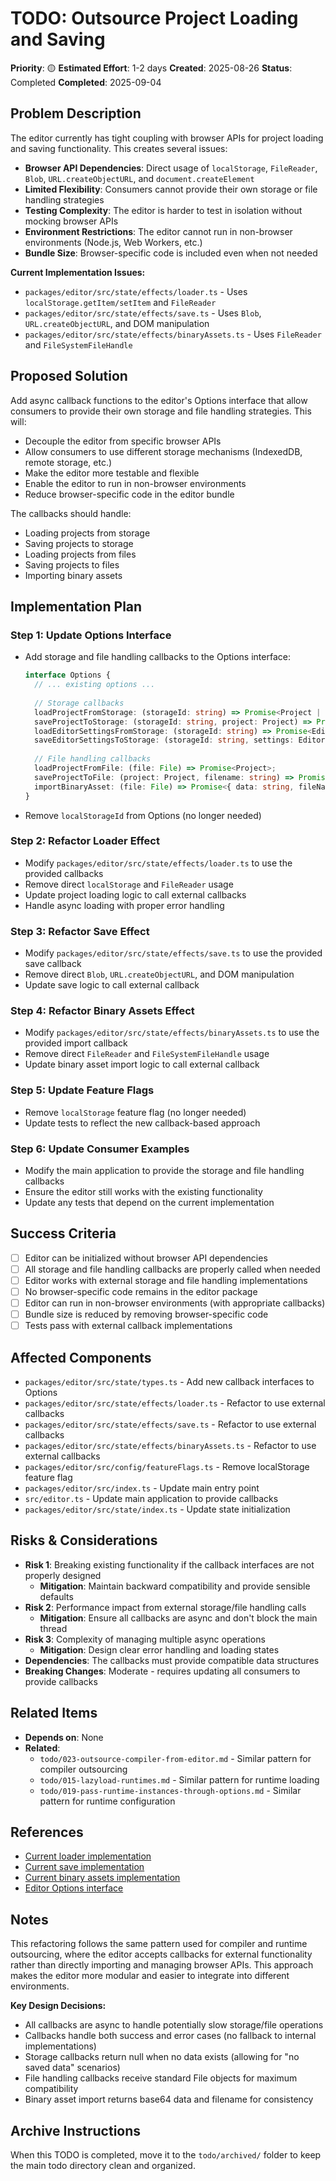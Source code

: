 # TODO: Outsource Project Loading and Saving

**Priority**: 🟡
**Estimated Effort**: 1-2 days
**Created**: 2025-08-26
**Status**: Completed
**Completed**: 2025-09-04

## Problem Description

The editor currently has tight coupling with browser APIs for project loading and saving functionality. This creates several issues:

- **Browser API Dependencies**: Direct usage of `localStorage`, `FileReader`, `Blob`, `URL.createObjectURL`, and `document.createElement`
- **Limited Flexibility**: Consumers cannot provide their own storage or file handling strategies
- **Testing Complexity**: The editor is harder to test in isolation without mocking browser APIs
- **Environment Restrictions**: The editor cannot run in non-browser environments (Node.js, Web Workers, etc.)
- **Bundle Size**: Browser-specific code is included even when not needed

**Current Implementation Issues:**
- `packages/editor/src/state/effects/loader.ts` - Uses `localStorage.getItem/setItem` and `FileReader`
- `packages/editor/src/state/effects/save.ts` - Uses `Blob`, `URL.createObjectURL`, and DOM manipulation
- `packages/editor/src/state/effects/binaryAssets.ts` - Uses `FileReader` and `FileSystemFileHandle`

## Proposed Solution

Add async callback functions to the editor's Options interface that allow consumers to provide their own storage and file handling strategies. This will:

- Decouple the editor from specific browser APIs
- Allow consumers to use different storage mechanisms (IndexedDB, remote storage, etc.)
- Make the editor more testable and flexible
- Enable the editor to run in non-browser environments
- Reduce browser-specific code in the editor bundle

The callbacks should handle:
- Loading projects from storage
- Saving projects to storage
- Loading projects from files
- Saving projects to files
- Importing binary assets

## Implementation Plan

### Step 1: Update Options Interface
- Add storage and file handling callbacks to the Options interface:
  ```typescript
  interface Options {
    // ... existing options ...
    
    // Storage callbacks
    loadProjectFromStorage: (storageId: string) => Promise<Project | null>;
    saveProjectToStorage: (storageId: string, project: Project) => Promise<void>;
    loadEditorSettingsFromStorage: (storageId: string) => Promise<EditorSettings | null>;
    saveEditorSettingsToStorage: (storageId: string, settings: EditorSettings) => Promise<void>;
    
    // File handling callbacks
    loadProjectFromFile: (file: File) => Promise<Project>;
    saveProjectToFile: (project: Project, filename: string) => Promise<void>;
    importBinaryAsset: (file: File) => Promise<{ data: string, fileName: string }>;
  }
  ```
- Remove `localStorageId` from Options (no longer needed)

### Step 2: Refactor Loader Effect
- Modify `packages/editor/src/state/effects/loader.ts` to use the provided callbacks
- Remove direct `localStorage` and `FileReader` usage
- Update project loading logic to call external callbacks
- Handle async loading with proper error handling

### Step 3: Refactor Save Effect
- Modify `packages/editor/src/state/effects/save.ts` to use the provided save callback
- Remove direct `Blob`, `URL.createObjectURL`, and DOM manipulation
- Update save logic to call external callback

### Step 4: Refactor Binary Assets Effect
- Modify `packages/editor/src/state/effects/binaryAssets.ts` to use the provided import callback
- Remove direct `FileReader` and `FileSystemFileHandle` usage
- Update binary asset import logic to call external callback

### Step 5: Update Feature Flags
- Remove `localStorage` feature flag (no longer needed)
- Update tests to reflect the new callback-based approach

### Step 6: Update Consumer Examples
- Modify the main application to provide the storage and file handling callbacks
- Ensure the editor still works with the existing functionality
- Update any tests that depend on the current implementation

## Success Criteria

- [ ] Editor can be initialized without browser API dependencies
- [ ] All storage and file handling callbacks are properly called when needed
- [ ] Editor works with external storage and file handling implementations
- [ ] No browser-specific code remains in the editor package
- [ ] Editor can run in non-browser environments (with appropriate callbacks)
- [ ] Bundle size is reduced by removing browser-specific code
- [ ] Tests pass with external callback implementations

## Affected Components

- `packages/editor/src/state/types.ts` - Add new callback interfaces to Options
- `packages/editor/src/state/effects/loader.ts` - Refactor to use external callbacks
- `packages/editor/src/state/effects/save.ts` - Refactor to use external callbacks
- `packages/editor/src/state/effects/binaryAssets.ts` - Refactor to use external callbacks
- `packages/editor/src/config/featureFlags.ts` - Remove localStorage feature flag
- `packages/editor/src/index.ts` - Update main entry point
- `src/editor.ts` - Update main application to provide callbacks
- `packages/editor/src/state/index.ts` - Update state initialization

## Risks & Considerations

- **Risk 1**: Breaking existing functionality if the callback interfaces are not properly designed
  - **Mitigation**: Maintain backward compatibility and provide sensible defaults
- **Risk 2**: Performance impact from external storage/file handling calls
  - **Mitigation**: Ensure all callbacks are async and don't block the main thread
- **Risk 3**: Complexity of managing multiple async operations
  - **Mitigation**: Design clear error handling and loading states
- **Dependencies**: The callbacks must provide compatible data structures
- **Breaking Changes**: Moderate - requires updating all consumers to provide callbacks

## Related Items

- **Depends on**: None
- **Related**: 
  - `todo/023-outsource-compiler-from-editor.md` - Similar pattern for compiler outsourcing
  - `todo/015-lazyload-runtimes.md` - Similar pattern for runtime loading
  - `todo/019-pass-runtime-instances-through-options.md` - Similar pattern for runtime configuration

## References

- [Current loader implementation](packages/editor/src/state/effects/loader.ts)
- [Current save implementation](packages/editor/src/state/effects/save.ts)
- [Current binary assets implementation](packages/editor/src/state/effects/binaryAssets.ts)
- [Editor Options interface](packages/editor/src/state/types.ts)

## Notes

This refactoring follows the same pattern used for compiler and runtime outsourcing, where the editor accepts callbacks for external functionality rather than directly importing and managing browser APIs. This approach makes the editor more modular and easier to integrate into different environments.

**Key Design Decisions:**
- All callbacks are async to handle potentially slow storage/file operations
- Callbacks handle both success and error cases (no fallback to internal implementations)
- Storage callbacks return null when no data exists (allowing for "no saved data" scenarios)
- File handling callbacks receive standard File objects for maximum compatibility
- Binary asset import returns base64 data and filename for consistency

## Archive Instructions

When this TODO is completed, move it to the `todo/archived/` folder to keep the main todo directory clean and organized. 